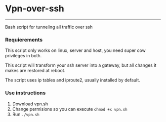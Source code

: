 # Vpn-over-ssh
----------------------------------------------
Bash script for tunneling all traffic over ssh

### Requierements

This script only works on linux, server and host, you need super cow
privileges in both.

This script will transform your ssh server into a gateway, but all changes it makes are restored at 
reboot.

The script uses ip tables and iproute2, usually installed by default.

### Use instructions
1. Download vpn.sh
2. Change permisions so you can execute `chmod +x vpn.sh`
3. Run `./vpn.sh`
